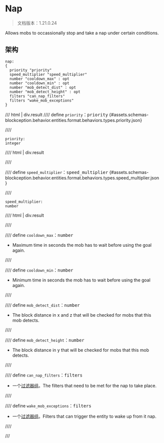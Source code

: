 # Nap

> 文档版本：1.21.0.24

Allows mobs to occassionally stop and take a nap under certain conditions.

## 架构

```mcschema
nap:
{
  priority "priority"
  speed_multiplier "speed_multiplier"
  number "cooldown_max" : opt
  number "cooldown_min" : opt
  number "mob_detect_dist" : opt
  number "mob_detect_height" : opt
  filters "can_nap_filters"
  filters "wake_mob_exceptions"
}

```

/// html | div.result
//// define
`priority`：<samp>priority</samp> {#assets.schemas-blockception.behavior.entities.format.behaviors.types.priority.json}


////

```mcschema
priority:
integer

```

//// html | div.result

////



//// define
`speed_multiplier`：<samp>speed_multiplier</samp> {#assets.schemas-blockception.behavior.entities.format.behaviors.types.speed_multiplier.json}


////

```mcschema
speed_multiplier:
number

```

//// html | div.result

////



//// define
`cooldown_max`：<samp>number</samp>

- Maximum time in seconds the mob has to wait before using the goal again.


////


//// define
`cooldown_min`：<samp>number</samp>

- Minimum time in seconds the mob has to wait before using the goal again.


////


//// define
`mob_detect_dist`：<samp>number</samp>

- The block distance in x and z that will be checked for mobs that this mob detects.


////


//// define
`mob_detect_height`：<samp>number</samp>

- The block distance in y that will be checked for mobs that this mob detects.


////


//// define
`can_nap_filters`：<samp>filters</samp>

- 一个[过滤器组](../filter.md)。The filters that need to be met for the nap to take place.


////


//// define
`wake_mob_exceptions`：<samp>filters</samp>

- 一个[过滤器组](../filter.md)。Filters that can trigger the entity to wake up from it nap.


////


///

